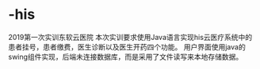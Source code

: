 # -his
2019第一次实训东软云医院
本次实训要求使用Java语言实现his云医疗系统中的患者挂号，患者缴费，医生诊断以及医生开药四个功能。
用户界面使用java的swing组件实现，后端未连接数据库，而是采用了文件读写来本地存储数据。

